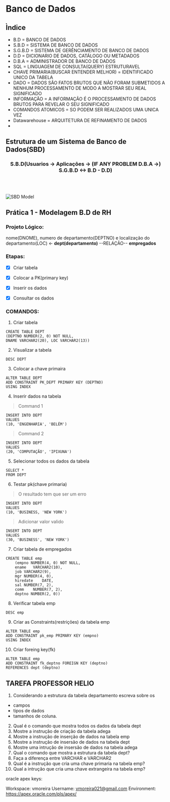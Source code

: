 # Banco de Dados

## Ìndice

* B.D = BANCO DE DADOS
* S.B.D = SISTEMA DE BANCO DE DADOS
* S.G.B.D = SISTEMA DE GERÊNCIAMENTO DE BANCO DE DADOS
* D.D = DICIONARIO DE DADOS, CATÁLOGO OU METADADOS
* D.B.A = ADMINISTRADOR DE BANCO DE DADOS
* SQL = LINGUAGEM DE CONSULTA(QUERY) ESTRUTURAVEL
* CHAVE PRIMARIA(BUSCAR ENTENDER MELHOR) = IDENTIFICADO UNICO DA TABELA
* DADO = DADOS SÃO FATOS BRUTOS QUE NÃO FORAM SUBMETIDOS A NENHUM PROCESSAMENTO DE MODO A MOSTRAR SEU REAL SIGNIFICADO
* INFORMAÇÃO = A INFORMAÇÃO É O PROCESSAMENTO DE DADOS BRUTOS PARA REVELAR O SEU SIGNIFICADO
* COMANDOS ATOMICOS = SO PODEM SER REALIZADOS UMA UNICA VEZ
* Datawarehouse = ARQUITETURA DE REFINAMENTO DE DADOS
* 

## Estrutura de um Sistema de Banco de Dados(SBD)

<h3 align="center">S.B.D(Usuarios -> Aplicações -> (IF ANY PROBLEM D.B.A ->) S.G.B.D <-> B.D - D.D)</h3>
<br></br>


![SBD Model](https://bookdown.org/labxss/coorte_adm2/sgbd.png)



## Prática 1 - Modelagem B.D de RH

### Projeto Lógico:

nome(DNOME), numero de departamento(DEPTNO) e localização do departamento(LOC) <- **dept(departamento)** --RELAÇÃO-- **empregados**

### Etapas:

- [x] Criar tabela
- [x] Colocar a PK(primary key)
- [x] Inserir os dados
- [x] Consultar os dados


### COMANDOS:

1. Criar tabela
```
CREATE TABLE DEPT
(DEPTNO NUMBER(2, 0) NOT NULL,
DNAME VARCHAR2(20), LOC VARCHAR2(13))
```
2. Visualizar a tabela
```
DESC DEPT
```
3. Colocar a chave primaira
```
ALTER TABLE DEPT
ADD CONSTRAINT PK_DEPT PRIMARY KEY (DEPTNO)
USING INDEX
```
4. Inserir dados na tabela
> Command 1
```
INSERT INTO DEPT
VALUES
(10, 'ENGENHARIA', 'BELÉM')
```
> Command 2
```
INSERT INTO DEPT
VALUES
(20, 'COMPUTAÇÃO', 'IPIXUNA')
```
5. Selecionar todos os dados da tabela
```
SELECT *
FROM DEPT
```
6. Testar pk(chave primaria)
> O resultado tem que ser um erro
```
INSERT INTO DEPT
VALUES
(10, 'BUSINESS, 'NEW YORK')
```
> Adicionar valor valido
```
INSERT INTO DEPT
VALUES
(30, 'BUSINESS', 'NEW YORK')
```
7. Criar tabela de empregados
```
CREATE TABLE emp
    (empno NUMBER(4, 0) NOT NULL,
    ename   VARCHAR2(10),
    job VARCHAR2(9),
    mgr NUMBER(4, 0),
    hiredate    DATE,
    sal NUMBER(7, 2),
    comm    NUMBER(7, 2),
    deptno NUMBER(2, 0))
```
8. Verificar tabela emp
```
DESC emp
```
9. Criar as Constraints(restrições) da tabela emp
```
ALTER TABLE emp
ADD CONSTRAINT pk_emp PRIMARY KEY (empno)
USING INDEX
```
10. Criar foreing key(fk)
```
ALTER TABLE emp
ADD CONSTRAINT fk_deptno FOREIGN KEY (deptno)
REFERENCES dept (deptno)
```


## TAREFA PROFESSOR HELIO

1. Considerando a estrutura da tabela departamento escreva sobre os 
* campos
* tipos de dados 
* tamanhos de coluna.
2. Qual é o comando que mostra todos os dados da tabela dept
3. Mostre a instrução de criação da tabela adega
4. Mostre a instrução de inserção de dados na tabela emp
5. Mostre a instrução de insersão de dados na tabela dept
6. Mostre uma intrução de insersão de dados na tabela adega
7. Qual o comando que mostra a estrutura da tabela dept?
8. Faça a diferença entre VARCHAR e VARCHAR2
9. Qual é a instrução que cria uma chave primaria na tabela emp?
10. Qual a intrução que cria uma chave extrangeira na tabela emp?

oracle apex keys:

Workspace:	vmoreira
Username:	vmoreira021@gmail.com
Environment:	https://apex.oracle.com/pls/apex/
